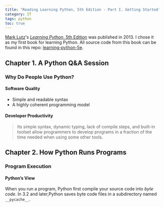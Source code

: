 ```yaml
---
title: "Reading Learning Python, 5th Edition - Part I. Getting Started"
category: IT
tags: python
toc: true
---
```


[Mark Lutz](https://learning-python.com/)'s [*Learning Python*, 5th Edition](https://www.amazon.com/dp/1449355730) was published in 2013. I chose it as my first book for learning Python. All source code from this book can be found in this repo: [learning-python-5e](https://github.com/alexddhuang/learning-python-5e).

## Chapter 1. A Python Q&A Session

### Why Do People Use Python?

#### Software Quality

- Simple and readable syntax
- A highly coherent programming model

#### Developer Productivity

> Its simple syntax, dynamic typing, lack of compile steps, and built-in toolset allow programmers to develop programs in a fraction of the time needed when using some other tools.

## Chapter 2. How Python Runs Programs

### Program Execution

#### Python’s View

When you run a program, Python first compile your source code into *byte code*. In 3.2 and later,Python saves byte code files in a subdirectory named `__pycache__`.
